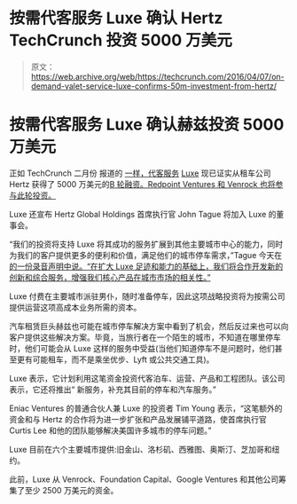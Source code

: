 # 按需代客服务 Luxe 确认 Hertz TechCrunch 投资 5000 万美元

> 原文：<https://web.archive.org/web/https://techcrunch.com/2016/04/07/on-demand-valet-service-luxe-confirms-50m-investment-from-hertz/>

# 按需代客服务 Luxe 确认赫兹投资 5000 万美元

正如 TechCrunch 二月份 报道的 [一样，代客服务](https://web.archive.org/web/20221007000511/https://beta.techcrunch.com/2016/02/26/luxe-is-raising-tens-of-millions-in-a-big-new-funding-round-from-hertz/) [Luxe](https://web.archive.org/web/20221007000511/http://luxe.com/) 现已证实从租车公司 Hertz 获得了 5000 万美元的[B 轮融资。Redpoint Ventures 和 Venrock 也将参与此轮投资。](https://web.archive.org/web/20221007000511/http://blog.luxe.com/luxe-raises-50-million-series-b-to-continue-to-deliver-on-demand-valet-parking-and-car-services-to-consumers/)

Luxe 还宣布 Hertz Global Holdings 首席执行官 John Tague 将加入 Luxe 的董事会。

“我们的投资将支持 Luxe 将其成功的服务扩展到其他主要城市中心的能力，同时为我们的客户提供更多的便利和价值，满足他们的城市停车需求，”Tague 今天在[的一份录音声明中说。“在扩大 Luxe 足迹和能力的基础上，我们将合作开发新的创新和综合服务，增强我们核心产品在城市市场的相关性。”](https://web.archive.org/web/20221007000511/http://www.prnewswire.com/news-releases/luxe-raises-50-million-series-b-to-continue-to-deliver-on-demand-valet-parking-and-car-services-to-consumers-300247680.html)

Luxe 付费在主要城市派驻男仆，随时准备停车，因此这项战略投资将为按需公司提供运营这项高成本业务所需的资本。

汽车租赁巨头赫兹也可能在城市停车解决方案中看到了机会，然后反过来也可以向客户提供这些解决方案。毕竟，当旅行者在一个陌生的城市，不知道在哪里停车时，他们可能会从 Luxe 这样的服务中受益(当他们知道停车不是问题时，他们甚至更有可能租车，而不是乘坐优步、Lyft 或公共交通工具)。

Luxe 表示，它计划利用这笔资金投资代客泊车、运营、产品和工程团队。该公司表示，它还将推出“ 新服务，补充其目前的停车和汽车服务。”

Eniac Ventures 的普通合伙人兼 Luxe 的投资者 Tim Young 表示，“这笔额外的资金和与 Hertz 的合作将为进一步扩张和产品发展铺平道路，使首席执行官 Curtis Lee 和他的团队能够解决美国许多城市的停车问题。”

Luxe 目前在六个主要城市提供:旧金山、洛杉矶、西雅图、奥斯汀、芝加哥和纽约。

此前，Luxe 从 Venrock、Foundation Capital、Google Ventures 和其他公司筹集了至少 2500 万美元的资金[](https://web.archive.org/web/20221007000511/https://www.crunchbase.com/organization/luxe-valet/investors)。